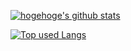 <!-- リポジトリステータス -->
[![hogehoge's github stats](https://github-readme-stats.vercel.app/api?username=shin-carpediem&hide=contribs&count_private=true&show_icons=true&theme=react
)](https://github.com/shin-carpediem/)

<!-- ソースコード統計 -->
[![Top used Langs](https://github-readme-stats.vercel.app/api/top-langs/?username=shin-carpediem&layout=compact&theme=react)](https://github.com/shin-carpediem/)
